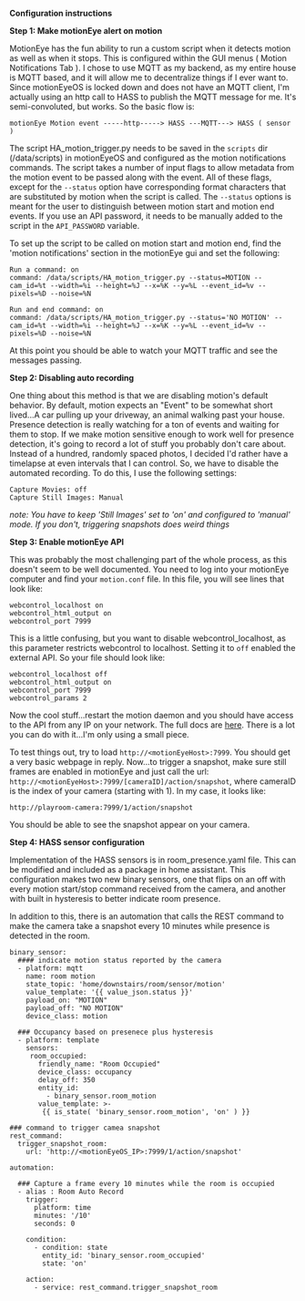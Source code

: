 **Configuration instructions**

**Step 1: Make motionEye alert on motion**

MotionEye has the fun ability to run a custom script when it detects motion as well as when it stops.  This is configured within the GUI menus ( Motion Notifications Tab ).  I chose to use MQTT as my backend, as my entire house is MQTT based, and it will allow me to decentralize things if I ever want to.  Since motionEyeOS is locked down and does not have an MQTT client, I'm actually using an http call to HASS to publish the MQTT message for me.  It's semi-convoluted, but works.  So the basic flow is:

`motionEye Motion event -----http-----> HASS ---MQTT---> HASS ( sensor )`

The script HA_motion_trigger.py needs to be saved in the `scripts` dir (/data/scripts) in motionEyeOS and configured as the motion notifications commands.   The script takes a number of input flags to allow metadata from the motion event to be passed along with the event.  All of these flags, except for the `--status` option have corresponding format characters that are substituted by motion when the script is called.  The `--status` options is meant for the user to distinguish between motion start and motion end events.  If you use an API password, it needs to be manually added to the script in the `API_PASSWORD` variable.

To set up the script to be called on motion start and motion end, find the 'motion notifications' section in the motionEye gui and set the following:

    Run a command: on
    command: /data/scripts/HA_motion_trigger.py --status=MOTION --cam_id=%t --width=%i --height=%J --x=%K --y=%L --event_id=%v --pixels=%D --noise=%N

    Run and end command: on
    command: /data/scripts/HA_motion_trigger.py --status='NO MOTION' --cam_id=%t --width=%i --height=%J --x=%K --y=%L --event_id=%v --pixels=%D --noise=%N

At this point you should be able to watch your MQTT traffic and see the messages passing.

**Step 2: Disabling auto recording**

One thing about this method is that we are disabling motion's default behavior.  By default, motion expects an "Event" to be somewhat short lived...A car pulling up your driveway, an animal walking past your house.  Presence detection is really watching for a ton of events and waiting for them to stop.  If we make motion sensitive enough to work well for presence detection, it's going to record a lot of stuff you probably don't care about.  Instead of a hundred, randomly spaced photos, I decided I'd rather have a timelapse at even intervals that I can control.  So, we have to disable the automated recording.  To do this, I use the following settings:

    Capture Movies: off
    Capture Still Images: Manual

*note:  You have to keep 'Still Images' set to 'on' and configured to 'manual' mode.  If you don't, triggering snapshots does weird things*

**Step 3:  Enable motionEye API**

This was probably the most challenging part of the whole process, as this doesn't seem to be well documented.  You need to log into your motionEye computer and find your `motion.conf` file.  In this file, you will see lines that look like:

    webcontrol_localhost on
    webcontrol_html_output on
    webcontrol_port 7999
    

This is a little confusing, but you want to disable webcontrol_localhost, as this parameter restricts webcontrol to localhost.  Setting it to `off` enabled the external API. So your file should look like:

    webcontrol_localhost off
    webcontrol_html_output on
    webcontrol_port 7999
    webcontrol_params 2
    
Now the cool stuff...restart the motion daemon and you should have access to the API from any IP on your network.  The full docs are [here](http://www.lavrsen.dk/foswiki/bin/view/Motion/MotionHttpAPI).  There is a lot you can do with it...I'm only using a small piece.

To test things out, try to load `http://<motionEyeHost>:7999`.  You should get a very basic webpage in reply.  Now...to trigger a snapshot, make sure still frames are enabled in motionEye and just call the url: `http://<motionEyeHost>:7999/[cameraID]/action/snapshot`, where cameraID is the index of your camera (starting with 1).  In my case, it looks like:

    http://playroom-camera:7999/1/action/snapshot

You should be able to see the snapshot appear on your camera.
 
**Step 4: HASS sensor configuration**

Implementation of the HASS sensors is in room_presence.yaml file.  This can be modified and included as a package in home assistant.  This configuration makes two new binary sensors, one that flips on an off with every motion start/stop command received from the camera, and another with built in hysteresis to better indicate room presence.

In addition to this, there is an automation that calls the REST command to make the camera take a snapshot every 10 minutes while presence is detected in the room.

    binary_sensor:
      #### indicate motion status reported by the camera
      - platform: mqtt
        name: room motion
        state_topic: 'home/downstairs/room/sensor/motion'
        value_template: '{{ value_json.status }}'
        payload_on: "MOTION"
        payload_off: "NO MOTION"
        device_class: motion
    
      ### Occupancy based on presenece plus hysteresis
      - platform: template
        sensors:
         room_occupied:
           friendly_name: "Room Occupied"
           device_class: occupancy
           delay_off: 350
           entity_id:
             - binary_sensor.room_motion
           value_template: >-
            {{ is_state( 'binary_sensor.room_motion', 'on' ) }}
               
    ### command to trigger camea snapshot           
    rest_command:
      trigger_snapshot_room:
        url: 'http://<motionEyeOS_IP>:7999/1/action/snapshot'

    automation:
    
      ### Capture a frame every 10 minutes while the room is occupied
      - alias : Room Auto Record
        trigger:
          platform: time
          minutes: '/10'
          seconds: 0
        
        condition:
          - condition: state
            entity_id: 'binary_sensor.room_occupied'
            state: 'on'
        
        action:
          - service: rest_command.trigger_snapshot_room   
    
        
